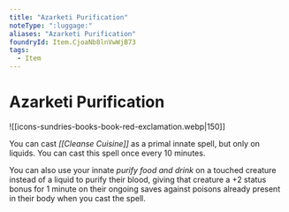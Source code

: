 ```yaml
---
title: "Azarketi Purification"
noteType: ":luggage:"
aliases: "Azarketi Purification"
foundryId: Item.CjoaNb8lnVwWjB73
tags:
  - Item
---
```


# Azarketi Purification
![[icons-sundries-books-book-red-exclamation.webp|150]]

You can cast _[[Cleanse Cuisine]]_ as a primal innate spell, but only on liquids. You can cast this spell once every 10 minutes.

You can also use your innate _purify food and drink_ on a touched creature instead of a liquid to purify their blood, giving that creature a +2 status bonus for 1 minute on their ongoing saves against poisons already present in their body when you cast the spell.



